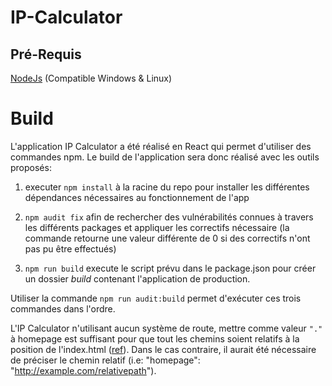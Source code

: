 # IP-Calculator

## Pré-Requis

[NodeJs](https://nodejs.org/en/) (Compatible Windows & Linux)

# Build

L'application IP Calculator a été réalisé en React qui permet d'utiliser des commandes npm.
Le build de l'application sera donc réalisé avec les outils proposés:

1. executer ```npm install``` à la racine du repo pour installer les différentes dépendances nécessaires au fonctionnement de l'app

2. ```npm audit fix``` afin de rechercher des vulnérabilités connues à travers les différents packages et appliquer les correctifs nécessaire (la commande retourne une valeur différente de 0 si des correctifs n'ont pas pu être effectués)

3. ```npm run build``` execute le script prévu dans le package.json pour créer un dossier _build_ contenant l'application de production.

Utiliser la commande ```npm run audit:build``` permet d'exécuter ces trois commandes dans l'ordre.

L'IP Calculator n'utilisant aucun système de route, mettre comme valeur ```"."``` à homepage est suffisant pour que tout les chemins soient relatifs à la position de l'index.html ([ref](https://create-react-app.dev/docs/deployment/#serving-the-same-build-from-different-paths)).
Dans le cas contraire, il aurait été nécessaire de préciser le chemin relatif (i.e: "homepage": "http://example.com/relativepath").